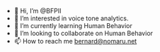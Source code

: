 - 👋 Hi, I’m @BFPII
- 👀 I’m interested in voice tone analytics.
- 🌱 I’m currently learning Human Behavior
- 💞️ I’m looking to collaborate on Human Behavior
- 📫 How to reach me bernard@nomaru.net

<!---
BFPII/BFPII is a ✨ special ✨ repository because its `README.md` (this file) appears on your GitHub profile.
You can click the Preview link to take a look at your changes.
--->
